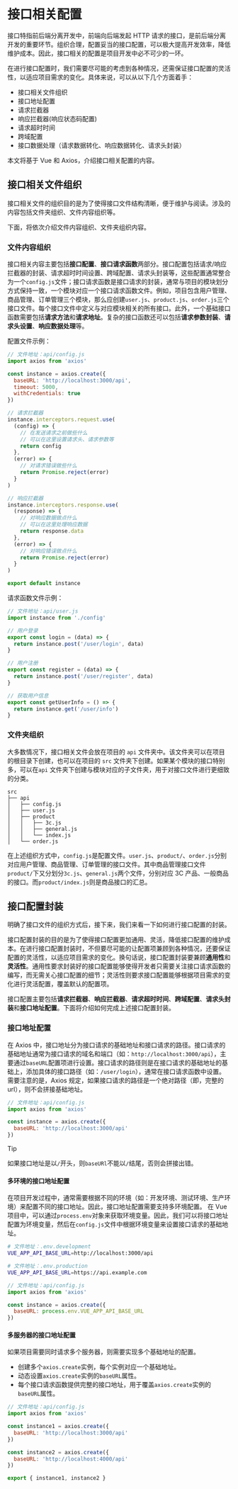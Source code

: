 # 接口相关配置

接口特指前后端分离开发中，前端向后端发起 HTTP 请求的接口，是前后端分离开发的重要环节。组织合理，配置妥当的接口配置，可以极大提高开发效率，降低维护成本。因此，接口相关的配置是项目开发中必不可少的一环。

在进行接口配置时，我们需要尽可能的考虑到各种情况，还需保证接口配置的灵活性，以适应项目需求的变化。具体来说，可以从以下几个方面着手：

- 接口相关文件组织
- 接口地址配置
- 请求拦截器
- 响应拦截器(响应状态码配置)
- 请求超时时间
- 跨域配置
- 接口数据处理（请求数据转化、响应数据转化、请求头封装）

本文将基于 Vue 和 Axios，介绍接口相关配置的内容。

## 接口相关文件组织

接口相关文件的组织目的是为了使得接口文件结构清晰，便于维护与阅读。涉及的内容包括文件夹组织、文件内容组织等。

下面，将依次介绍文件内容组织、文件夹组织内容。

### 文件内容组织

接口相关内容主要包括**接口配置**、**接口请求函数**两部分。接口配置包括请求/响应拦截器的封装、请求超时时间设置、跨域配置、请求头封装等，这些配置通常整合为一个`config.js`文件；接口请求函数是接口请求的封装，通常与项目的模块划分方式保持一致，一个模块对应一个接口请求函数文件。例如，项目包含用户管理、商品管理、订单管理三个模块，那么应创建`user.js`、`product.js`、`order.js`三个接口文件。每个接口文件中定义与对应模块相关的所有接口。此外，一个基础接口函数需要包括**请求方法**和**请求地址**。复杂的接口函数还可以包括**请求参数封装**、**请求头设置**、**响应数据处理**等。

配置文件示例：

```js
// 文件地址：api/config.js
import axios from 'axios'

const instance = axios.create({
  baseURL: 'http://localhost:3000/api',
  timeout: 5000,
  withCredentials: true
})

// 请求拦截器
instance.interceptors.request.use(
  (config) => {
    // 在发送请求之前做些什么
    // 可以在这里设置请求头、请求参数等
    return config
  },
  (error) => {
    // 对请求错误做些什么
    return Promise.reject(error)
  }
)

// 响应拦截器
instance.interceptors.response.use(
  (response) => {
    // 对响应数据做点什么
    // 可以在这里处理响应数据
    return response.data
  },
  (error) => {
    // 对响应错误做点什么
    return Promise.reject(error)
  }
)

export default instance
```

请求函数文件示例：

```js
// 文件地址：api/user.js
import instance from './config'

// 用户登录
export const login = (data) => {
  return instance.post('/user/login', data)
}

// 用户注册
export const register = (data) => {
  return instance.post('/user/register', data)
}

// 获取用户信息
export const getUserInfo = () => {
  return instance.get('/user/info')
}
```

### 文件夹组织

大多数情况下，接口相关文件会放在项目的 `api` 文件夹中。该文件夹可以在项目的根目录下创建，也可以在项目的 `src` 文件夹下创建。如果某个模块的接口特别多，可以在`api` 文件夹下创建与模块对应的子文件夹，用于对接口文件进行更细致的分类。

```
src
├── api
│   ├── config.js
│   ├── user.js
│   ├── product
│   │   ├── 3c.js
│   │   ├── general.js
│   │   └── index.js
│   └── order.js
```

在上述组织方式中，`config.js`是配置文件。`user.js`、`product/`、`order.js`分别对应用户管理、商品管理、订单管理的接口文件。其中商品管理接口文件`product/`下又分划分`3c.js`、`general.js`两个文件，分别对应 3C 产品、一般商品的接口。而`product/index.js`则是商品接口的汇总。

## 接口配置封装

明确了接口文件的组织方式后，接下来，我们来看一下如何进行接口配置的封装。

接口配置封装的目的是为了使得接口配置更加通用、灵活，降低接口配置的维护成本。在进行接口配置封装时，不但要尽可能的让配置项兼顾到各种情况，还要保证配置的灵活性，以适应项目需求的变化。换句话说，接口配置封装要兼顾**通用性**和**灵活性**。通用性要求封装好的接口配置能够使得开发者只需要关注接口请求函数的编写，而无需关心接口配置的细节；灵活性则要求接口配置能够根据项目需求的变化进行灵活配置，覆盖默认的配置项。

接口配置主要包括**请求拦截器**、**响应拦截器**、**请求超时时间**、**跨域配置**、**请求头封装**和**接口地址配置**。下面将介绍如何完成上述接口配置封装。

### 接口地址配置

在 Axios 中，接口地址分为接口请求的基础地址和接口请求的路径。接口请求的基础地址通常为接口请求的域名和端口（如：`http://localhost:3000/api`），主要通过`baseURL`配置项进行设置。接口请求的路径则是在接口请求的基础地址的基础上，添加具体的接口路径（如：`/user/login`），通常在接口请求函数中设置。需要注意的是，Axios 规定，如果接口请求的路径是一个绝对路径（即，完整的 url），则不会拼接基础地址。

```js
// 文件地址：api/config.js
import axios from 'axios'

const instance = axios.create({
  baseURL: 'http://localhost:3000/api'
})
```

> [!Tip]
> 如果接口地址是以`/`开头，则`baseURl`不能以`/`结尾，否则会拼接出错。

#### 多环境的接口地址配置

在项目开发过程中，通常需要根据不同的环境（如：开发环境、测试环境、生产环境）来配置不同的接口地址。因此，接口地址配置需要支持多环境配置。
在 Vue 项目中，可以通过`process.env`对象来获取环境变量。因此，我们可以将接口地址配置为环境变量，然后在`config.js`文件中根据环境变量来设置接口请求的基础地址。

```bash
# 文件地址：.env.development
VUE_APP_API_BASE_URL=http://localhost:3000/api
```

```bash
# 文件地址：.env.production
VUE_APP_API_BASE_URL=https://api.example.com
```

```js
// 文件地址：api/config.js
import axios from 'axios'

const instance = axios.create({
  baseURL: process.env.VUE_APP_API_BASE_URL
})
```

#### 多服务器的接口地址配置

如果项目需要同时请求多个服务器，则需要实现多个基础地址的配置。

- 创建多个`axios.create`实例，每个实例对应一个基础地址。
- 动态设置`axios.create`实例的`baseURL`属性。
- 每个接口请求函数提供完整的接口地址，用于覆盖`axios.create`实例的`baseURL`属性。

```js
// 文件地址：api/config.js
import axios from 'axios'

const instance1 = axios.create({
  baseURL: 'http://localhost:3000/api'
})

const instance2 = axios.create({
  baseURL: 'http://localhost:4000/api'
})

export { instance1, instance2 }
```
